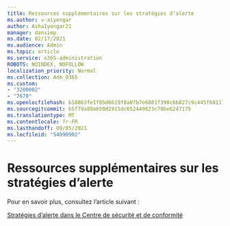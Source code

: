 ```yaml
---
title: Ressources supplémentaires sur les stratégies d’alerte
ms.author: v-aiyengar
author: AshaIyengar21
manager: dansimp
ms.date: 02/17/2021
ms.audience: Admin
ms.topic: article
ms.service: o365-administration
ROBOTS: NOINDEX, NOFOLLOW
localization_priority: Normal
ms.collection: Adm_O365
ms.custom:
- "3200002"
- "7670"
ms.openlocfilehash: b18863fe1f85d6619f8a07b7e6801f390c6b827c9c445f68117c6d3497550931
ms.sourcegitcommit: b5f7da89a650d2915dc652449623c78be6247175
ms.translationtype: MT
ms.contentlocale: fr-FR
ms.lasthandoff: 08/05/2021
ms.locfileid: "54090992"
---
```

# <a name="more-resources-on-alert-policies"></a>Ressources supplémentaires sur les stratégies d’alerte

Pour en savoir plus, consultez l’article suivant :

[Stratégies d’alerte dans le Centre de sécurité et de conformité](https://go.microsoft.com/fwlink/?linkid=2103211)